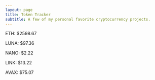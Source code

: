 ```yaml
---
layout: page
title: Token Tracker
subtitle: A few of my personal favorite cryptocurrency projects.
---
```


<!--BEGINCRYPTOINPUT-->
ETH: $2598.67

LUNA: $97.36

NANO: $2.22

LINK: $13.22

AVAX: $75.07

<!--ENDCRYPTOINPUT-->
